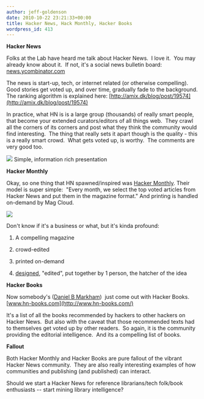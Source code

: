 ```yaml
---
author: jeff-goldenson
date: 2010-10-22 23:21:33+00:00
title: Hacker News, Hack Monthly, Hacker Books
wordpress_id: 413
---
```


**Hacker News**

Folks at the Lab have heard me talk about Hacker News.  I love it.  You may already know about it.  If not, it's a social news bulletin board: [news.ycombinator.com](http://news.ycombinator.com)

The news is start-up, tech, or internet related (or otherwise compelling).  Good stories get voted up, and over time, gradually fade to the background. The ranking algorithm is explained here: [http://amix.dk/blog/post/19574](http://amix.dk/blog/post/19574)

In practice, what HN is is a large group (thousands) of really smart people, that become your extended curators/editors of all things web.  They crawl all the corners of its corners and post what they think the community would find interesting.  The thing that really sets it apart though is the quality - this is a really smart crowd.  What gets voted up, is worthy.  The comments are very good too.

[![](http://librarylab.law.harvard.edu/blog/wp-content/uploads/2010/10/Screen-shot-2010-10-22-at-6.52.47-PM-300x284.png)](http://librarylab.law.harvard.edu/blog/wp-content/uploads/2010/10/Screen-shot-2010-10-22-at-6.52.47-PM.png)
Simple, information rich presentation

**Hacker Monthly**

Okay, so one thing that HN spawned/inspired was [Hacker Monthly](http://www.magcloud.com/browse/Magazine/79699). Their model is super simple:  "Every month, we select the top voted articles from Hacker News and put them in the magazine format." And printing is handled on-demand by Mag Cloud.

[![](http://librarylab.law.harvard.edu/blog/wp-content/uploads/2010/10/Screen-shot-2010-10-22-at-7.00.34-PM1-300x195.png)](http://librarylab.law.harvard.edu/blog/wp-content/uploads/2010/10/Screen-shot-2010-10-22-at-7.00.34-PM1.png)

Don't know if it's a business or what, but it's kinda profound:




  1. A compelling magazine


  2. crowd-edited


  3. printed on-demand


  4. [designed](http://hackermonthly.posterous.com/on-designing-hacker-monthly), "edited", put together by 1 person, the hatcher of the idea


**Hacker Books**

Now somebody's ([Daniel B Markham](http://www.whattofix.com/blog/archives/2010/10/top-dozen-hacke.php))  just come out with Hacker Books. [www.hn-books.com](http://www.hn-books.com/)

It's a list of all the books recommended by hackers to other hackers on Hacker News.  But also with the caveat that those recommended texts had to themselves get voted up by other readers.  So again, it is the community providing the editorial intelligence.  And its a compelling list of books.

**Fallout**

Both Hacker Monthly and Hacker Books are pure fallout of the vibrant Hacker News community.  They are also really interesting examples of how communities and publishing (and published) can interact.

Should we start a Hacker News for reference librarians/tech folk/book enthusiasts -- start mining library intelligence?
